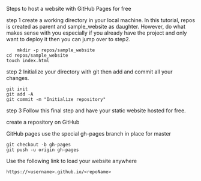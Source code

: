 Steps to host a website with GitHub Pages for free

step 1
create a working directory in your local machine. In this tutorial, repos is created as parent and sample_website as daughter. However, do what makes sense with you especially if you already have the project and only want to deploy it then you can jump over to step2.

        mkdir -p repos/sample_website
	cd repos/sample_website
	touch index.html

step 2
Initialize your directory with git then add and commit all your changes.
    
	git init
	git add -A
	git commit -m "Initialize repository"

step 3
Follow this final step and have your static website hosted for free.

create a repository on GitHub

GitHub pages use the special gh-pages branch in place for master

	git checkout -b gh-pages
	git push -u origin gh-pages

Use the following link to load your website anywhere
	
 	https://<username>.github.io/<repoName>
